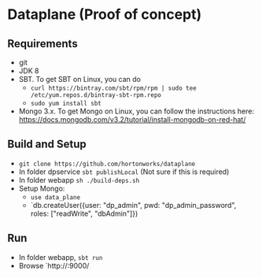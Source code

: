 # Dataplane (Proof of concept)

## Requirements

* git
* JDK 8
* SBT. To get SBT on Linux, you can do
  * `curl https://bintray.com/sbt/rpm/rpm | sudo tee /etc/yum.repos.d/bintray-sbt-rpm.repo`
  * `sudo yum install sbt`
* Mongo 3.x. To get Mongo on Linux, you can follow the instructions here: https://docs.mongodb.com/v3.2/tutorial/install-mongodb-on-red-hat/

## Build and Setup

* `git clone https://github.com/hortonworks/dataplane`
* In folder dpservice `sbt publishLocal` (Not sure if this is required)
* In folder webapp `sh ./build-deps.sh`
* Setup Mongo:
  * `use data_plane`
  * `db.createUser({user: "dp_admin", pwd: "dp_admin_password", roles: ["readWrite", "dbAdmin"]})

## Run

* In folder webapp, `sbt run`
* Browse `http://<host>:9000/